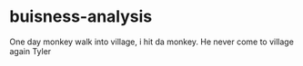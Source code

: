 # buisness-analysis
One day monkey walk into village, i hit da monkey. He never come to village again
Tyler